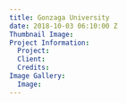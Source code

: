 ```yaml
---
title: Gonzaga University
date: 2018-10-03 06:10:00 Z
Thumbnail Image: 
Project Information:
  Project: 
  Client: 
  Credits: 
Image Gallery:
  Image: 
---
```


